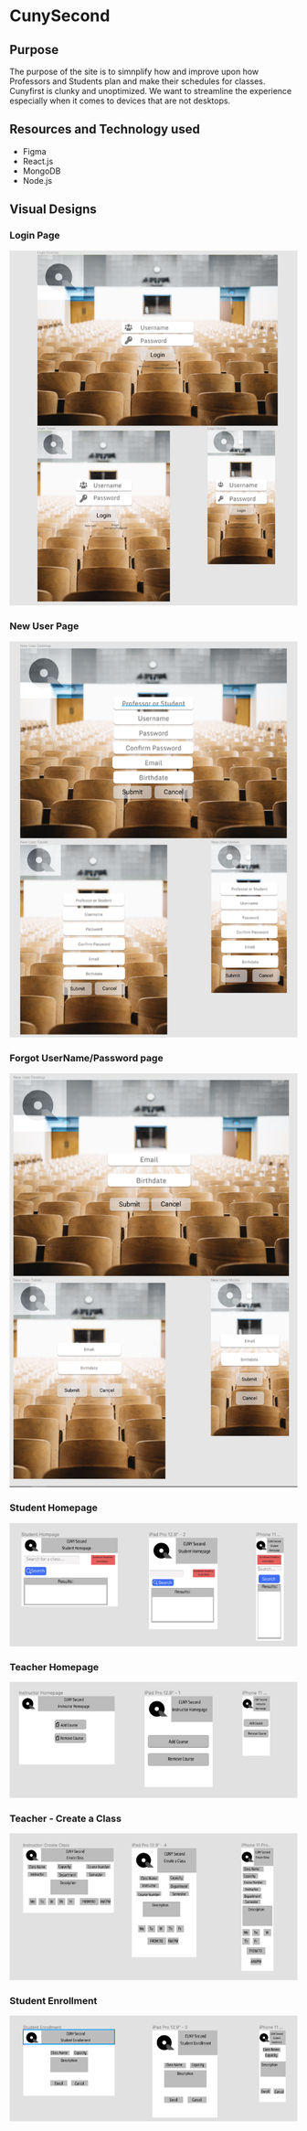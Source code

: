 # CunySecond

## Purpose
The purpose of the site is to simnplify how and improve upon how Professors 
and Students plan and make their schedules for classes. Cunyfirst is clunky and
unoptimized. We want to streamline the experience especially when it comes to devices
that are not desktops.

## Resources and Technology used
- Figma
- React.js
- MongoDB
- Node.js

## Visual Designs

### Login Page
![alt text](VisualDesigns/Login.png)

### New User Page
![alt text](VisualDesigns/NewUser.png)

### Forgot UserName/Password page
![alt text](VisualDesigns/UserForgot.png)

### Student Homepage
![alt text](VisualDesigns/StudentHomepage.png)

### Teacher Homepage
![alt text](VisualDesigns/InstrucorHomepage.png)

### Teacher - Create a Class
![alt text](VisualDesigns/CreateClass.png)

### Student Enrollment 
![alt text](VisualDesigns/StudentEnrollment.png)